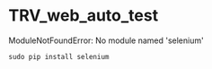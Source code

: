 # TRV_web_auto_test
ModuleNotFoundError: No module named 'selenium'
```shell
sudo pip install selenium
```
